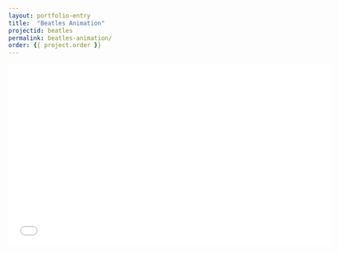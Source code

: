 ```yaml
---
layout: portfolio-entry
title:  "Beatles Animation"
projectid: beatles
permalink: beatles-animation/
order: {{ project.order }}
---
```


<div class="videoWrapper">
    <!-- Copy & Pasted from YouTube -->
    <iframe src="//player.vimeo.com/video/105262120?title=0&amp;byline=0&amp;portrait=0&amp;color=ffffff" width="650" height="366" frameborder="0" webkitallowfullscreen mozallowfullscreen allowfullscreen></iframe>
</div>